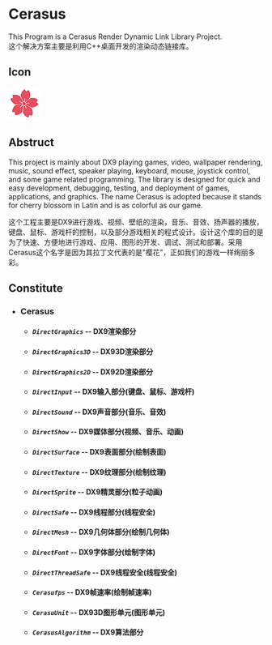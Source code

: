 # Cerasus
This Program is a Cerasus Render Dynamic Link Library Project.    
这个解决方案主要是利用C++桌面开发的渲染动态链接库。

## Icon
![](https://github.com/Alopex6414/Cerasus/raw/master/Cerasus/Icon/Sakura.png)

## Abstruct
This project is mainly about DX9 playing games, video, wallpaper rendering, music, sound effect, speaker playing, keyboard, mouse, joystick control, and some game related programming. The library is designed for quick and easy development, debugging, testing, and deployment of games, applications, and graphics. The name Cerasus is adopted because it stands for cherry blossom in Latin and is as colorful as our game.

这个工程主要是DX9进行游戏、视频、壁纸的渲染，音乐、音效、扬声器的播放，键盘、鼠标、游戏杆的控制，以及部分游戏相关的程式设计。设计这个库的目的是为了快速、方便地进行游戏、应用、图形的开发、调试、测试和部署。采用Cerasus这个名字是因为其拉丁文代表的是"樱花"，正如我们的游戏一样绚丽多彩。


## Constitute
  * ### Cerasus
    * #### *`DirectGraphics`* -- DX9渲染部分
    * #### *`DirectGraphics3D`* -- DX93D渲染部分
    * #### *`DirectGraphics2D`* -- DX92D渲染部分
    * #### *`DirectInput`* -- DX9输入部分(键盘、鼠标、游戏杆)
    * #### *`DirectSound`* -- DX9声音部分(音乐、音效)
    * #### *`DirectShow`* -- DX9媒体部分(视频、音乐、动画)
    * #### *`DirectSurface`* -- DX9表面部分(绘制表面)
    * #### *`DirectTexture`* -- DX9纹理部分(绘制纹理)
    * #### *`DirectSprite`* -- DX9精灵部分(粒子动画)
    * #### *`DirectSafe`* -- DX9线程部分(线程安全)
    * #### *`DirectMesh`* -- DX9几何体部分(绘制几何体)
    * #### *`DirectFont`* -- DX9字体部分(绘制字体)
    * #### *`DirectThreadSafe`* -- DX9线程安全(线程安全)
    * #### *`Cerasufps`* -- DX9帧速率(绘制帧速率)
    * #### *`CerasuUnit`* -- DX93D图形单元(图形单元)
    * #### *`CerasusAlgorithm`* -- DX9算法部分
